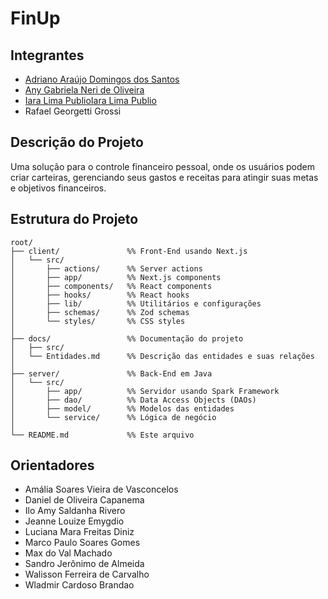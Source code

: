 # FinUp

## Integrantes

- [Adriano Araújo Domingos dos Santos]("https://github.com/adrianoaraujods")
- [Any Gabriela Neri de Oliveira]("https://github.com/anygabriella")
- [Iara Lima PublioIara Lima Publio]("https://github.com/iarapublio")
- Rafael Georgetti Grossi

## Descrição do Projeto

Uma solução para o controle financeiro pessoal, onde os usuários podem criar carteiras, gerenciando seus gastos e receitas para atingir suas metas e objetivos financeiros.

## Estrutura do Projeto

```
root/
├── client/               %% Front-End usando Next.js
│   └── src/
│       ├── actions/      %% Server actions
│       ├── app/          %% Next.js components
│       ├── components/   %% React components
│       ├── hooks/        %% React hooks
│       ├── lib/          %% Utilitários e configurações
│       ├── schemas/      %% Zod schemas
│       └── styles/       %% CSS styles
│
├── docs/                 %% Documentação do projeto
│   ├── src/
│   └── Entidades.md      %% Descrição das entidades e suas relações
│
├── server/               %% Back-End em Java
│   └── src/
│       ├── app/          %% Servidor usando Spark Framework
│       ├── dao/          %% Data Access Objects (DAOs)
│       ├── model/        %% Modelos das entidades
│       └── service/      %% Lógica de negócio
│
└── README.md             %% Este arquivo
```

## Orientadores

- Amália Soares Vieira de Vasconcelos
- Daniel de Oliveira Capanema
- Ilo Amy Saldanha Rivero
- Jeanne Louize Emygdio
- Luciana Mara Freitas Diniz
- Marco Paulo Soares Gomes
- Max do Val Machado
- Sandro Jerônimo de Almeida
- Walisson Ferreira de Carvalho
- Wladmir Cardoso Brandao
